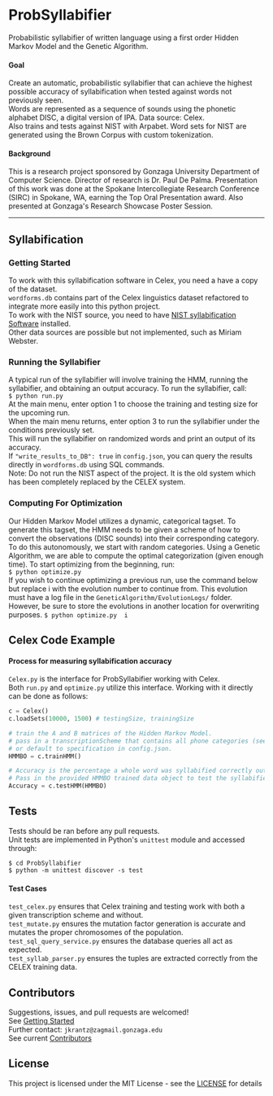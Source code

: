 # ProbSyllabifier
Probabilistic syllabifier of written language using a first order Hidden Markov Model and the Genetic Algorithm.  
#### Goal  
Create an automatic, probabilistic syllabifier that can achieve the highest possible accuracy of syllabification when tested against words not previously seen.  
Words are represented as a sequence of sounds using the phonetic alphabet DISC, a digital version of IPA. Data source: Celex.  
Also trains and tests against NIST with Arpabet. Word sets for NIST are generated using the Brown Corpus with custom tokenization.  
#### Background  
This is a research project sponsored by Gonzaga University Department of Computer Science. Director of research is Dr. Paul De Palma. Presentation of this work was done at the Spokane Intercollegiate Research Conference (SIRC) in Spokane, WA, earning the Top Oral Presentation award. Also presented at Gonzaga's Research Showcase Poster Session.

---
## Syllabification
### Getting Started
To work with this syllabification software in Celex, you need a have a copy of the dataset.  
`wordforms.db` contains part of the Celex linguistics dataset refactored to integrate more easily into this python project.  
To work with the NIST source, you need to have [NIST syllabification Software](https://www.nist.gov/file/65961) installed.  
Other data sources are possible but not implemented, such as Miriam Webster.  
### Running the Syllabifier  
A typical run of the syllabifier will involve training the HMM, running the syllabifier, and obtaining an output accuracy. To run the syllabifier, call:  
`$ python run.py`  
At the main menu, enter option 1 to choose the training and testing size for the upcoming run.  
When the main menu returns, enter option 3 to run the syllabifier under the conditions previously set.  
This will run the syllabifier on randomized words and print an output of its accuracy.  
If `"write_results_to_DB": true` in `config.json`, you can query the results directly in `wordforms.db` using SQL commands.  
Note: Do not run the NIST aspect of the project. It is the old system which has been completely replaced by the CELEX system.

### Computing For Optimization  
Our Hidden Markov Model utilizes a dynamic, categorical tagset. To generate this tagset, the HMM needs to be given a scheme of how to convert the observations (DISC sounds) into their corresponding category. To do this autonomously, we start with random categories. Using a Genetic Algorithm, we are able to compute the optimal categorization (given enough time). To start optimizing from the beginning, run:  
`$ python optimize.py `  
If you wish to continue optimizing a previous run, use the command below but replace i with the evolution number to continue from. This evolution must have a log file in the `GeneticAlgorithm/EvolutionLogs/` folder. However, be sure to store the evolutions in another location for overwriting purposes.
`$ python optimize.py  i `  
## Celex Code Example
#### Process for measuring syllabification accuracy  
`Celex.py` is the interface for ProbSyllabifier working with Celex.  
Both `run.py` and `optimize.py` utilize this interface.
Working with it directly can be done as follows:
```python
c = Celex()
c.loadSets(10000, 1500) # testingSize, trainingSize

# train the A and B matrices of the Hidden Markov Model.
# pass in a transcriptionScheme that contains all phone categories (see test/test_celex.py)
# or default to specification in config.json.
HMMBO = c.trainHMM()

# Accuracy is the percentage a whole word was syllabified correctly out of all test words.
# Pass in the provided HMMBO trained data object to test the syllabifier.
Accuracy = c.testHMM(HMMBO)
```

## Tests
Tests should be ran before any pull requests.  
Unit tests are implemented in Python's `unittest` module and accessed through:  
```
$ cd ProbSyllabifier
$ python -m unittest discover -s test
```
#### Test Cases
`test_celex.py` ensures that Celex training and testing work with both a given transcription scheme and without.  
`test_mutate.py` ensures the mutation factor generation is accurate and mutates the proper chromosomes of the population.  
`test_sql_query_service.py` ensures the database queries all act as expected.  
`test_syllab_parser.py` ensures the tuples are extracted correctly from the CELEX training data.  

## Contributors
Suggestions, issues, and pull requests are welcomed!  
See [Getting Started](#getting-started)  
Further contact: `jkrantz@zagmail.gonzaga.edu`  
See current [Contributors](www.github.com/jacobkrantz/ProbSyllabifier/graphs/contributors)


## License
This project is licensed under the MIT License - see the [LICENSE](LICENSE) for details  
